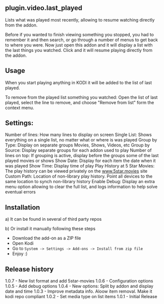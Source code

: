 plugin.video.last_played
------------------------
Lists what was played most recently, allowing to resume watching directly from the addon.

Before if you wanted to finish viewing something you stopped, you had to remember it and then search, or go through a number of menus to get back to where you were.
Now just open this addon and it will display a list with the last things you watched. Click and it will resume playing directly from the addon.

Usage
-----
When you start playing anything in KODI it will be added to the list of last played.

To remove from the played list something you watched:
Open the list of last played, select the line to remove, and choose "Remove from list" form the context menu. 

Settings:
---------
Number of lines: How many lines to display on screen
Single List: Shows everything on a single list, no matter what or where is was played
Group by Type: Display on separate groups Movies, Shows, Videos, etc
Group by Source: Display separate groups for each addon used to play
Number of lines on top: If grouping is active, display before the groups some of the last played movies or shows
Show Date: Display for each item the date when it was played
Show Time: Display time of play
Play History at 5 Star Movies: The play history can be viewed privately on the www.5star.movies site
Custom Path: Location of non-library play history. Point all devices to the same location to synch non-library history
Enable Debug: Display an extra menu option allowing to clear the full list, and logs information to help solve eventual errors

Installation
------------
a) It can be found in several of third party repos

b) Or install it manually following these steps
 - Download the add-on as a ZIP file
 - Open Kodi
 - Go to `System -> Settings -> Add-ons -> Install from zip file`
 - Enjoy :)
 
Release history
---------------
1.0.7 - New list format and add 5star-movies
1.0.6 - Configuration options
1.0.5 - Add debug options
1.0.4 - New options: Split by addon and display date and time
1.0.3 - Improve metadata info. Aloow item removal. Make it kodi repo compliant
1.0.2 - Set media type on list items
1.0.1 - Initial Release
